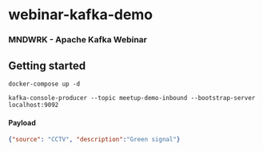 # webinar-kafka-demo
### MNDWRK - Apache Kafka Webinar

## Getting started

```console
docker-compose up -d

kafka-console-producer --topic meetup-demo-inbound --bootstrap-server localhost:9092

```

#### Payload
```json
{"source": "CCTV", "description":"Green signal"}
```
